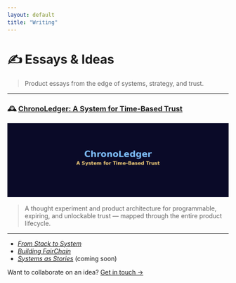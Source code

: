 ```yaml
---
layout: default
title: "Writing"
---
```



# ✍️ Essays & Ideas

> Product essays from the edge of systems, strategy, and trust.

---

### 🕰️ [ChronoLedger: A System for Time-Based Trust](https://www.notion.so/Chronoledger-A-System-for-Time-Based-Trust-1fb4f0df7c808000848dc679145cfe69?pvs=4)

![ChronoLedger Banner](/assets/chronoledger_header_banner.png)

> A thought experiment and product architecture for programmable, expiring, and unlockable trust — mapped through the entire product lifecycle.

---
- [_From Stack to System_](https://www.notion.so/From-Code-to-Strategy-My-Journey-Building-Blockchain-Platforms-for-Enterprises-1f94f0df7c808109ae9bfaa8a75577cc?pvs=4)  
- [_Building FairChain_](https://www.notion.so/Building-FairChain-Blockchain-Coffee-and-a-More-Equitable-World-1f94f0df7c80801899bee8fdee119501?pvs=4)  
- [_Systems as Stories_](#) (coming soon)


Want to collaborate on an idea? [Get in touch →](/contact)
